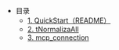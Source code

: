 - 目录
  - [1. QuickStart（README）](chapter3/chapter3.md)
  - [2. tNormalizaAll](chapter1/chapter1.md)
  - [3. mcp_connection](chapter2/chapter2.md)
  